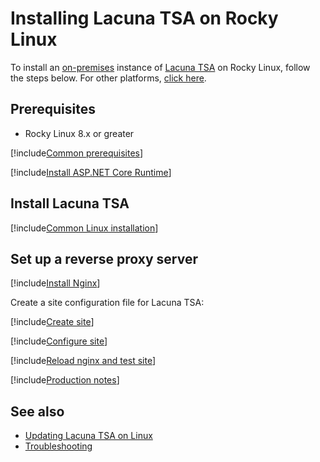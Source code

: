 ﻿# Installing Lacuna TSA on Rocky Linux

To install an [on-premises](../index.md) instance of [Lacuna TSA](../../index.md) on Rocky Linux, follow the steps below. For other platforms, [click here](../index.md).

## Prerequisites

* Rocky Linux 8.x or greater

[!include[Common prerequisites](../includes/common-requisites.md)]

[!include[Install ASP.NET Core Runtime](../../../includes/linux/rocky/install-aspnetcore-60.md)]

<!--
[!include[Install dependencies](../../../includes/linux/ubuntu/install-dependencies.md)]
-->

## Install Lacuna TSA

[!include[Common Linux installation](includes/common-linux-install.md)]

## Set up a reverse proxy server

[!include[Install Nginx](../../../includes/linux/rocky/install-nginx.md)]

Create a site configuration file for Lacuna TSA:

[!include[Create site](../../../../../includes/tsa/rocky/create-site.md)]

[!include[Configure site](includes/configure-site.md)]

[!include[Reload nginx and test site](includes/reload-and-test.md)]

[!include[Production notes](../includes/production-notes.md)]

## See also

* [Updating Lacuna TSA on Linux](update.md)
* [Troubleshooting](troubleshoot/index.md)

